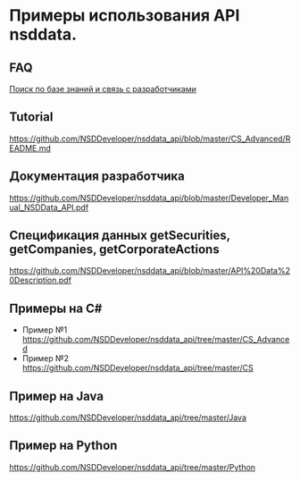 # Примеры использования API nsddata.

## FAQ ##
[Поиск по базе знаний и связь с разработчиками](https://app.sdbot.ru/ask/9b9469e9-aced-4900-afdd-9f55b352e459/https%3A%2F%2Fgithub.com%2FNSDDeveloper%2Fnsddata_api%2F?payload=gh)

## Tutorial ##
https://github.com/NSDDeveloper/nsddata_api/blob/master/CS_Advanced/README.md


## Документация разработчика ##
https://github.com/NSDDeveloper/nsddata_api/blob/master/Developer_Manual_NSDData_API.pdf

## Спецификация данных getSecurities, getCompanies, getCorporateActions ##
https://github.com/NSDDeveloper/nsddata_api/blob/master/API%20Data%20Description.pdf


## Примеры на C# ##
  * Пример №1 https://github.com/NSDDeveloper/nsddata_api/tree/master/CS_Advanced
  * Пример №2 https://github.com/NSDDeveloper/nsddata_api/tree/master/CS
  
## Пример на Java ##
https://github.com/NSDDeveloper/nsddata_api/tree/master/Java

## Пример на Python ##
https://github.com/NSDDeveloper/nsddata_api/tree/master/Python
